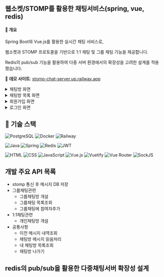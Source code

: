 ## 웹소켓/STOMP를 활용한 채팅서비스(spring, vue, redis)

#### 📝 개요
Spring Boot와 Vue.js를 활용한 실시간 채팅 서비스로,

웹소켓과 STOMP 프로토콜을 기반으로 1:1 채팅 및 그룹 채팅 기능을 제공합니다.

Redis의 pub/sub 기능을 활용하여 다중 서버 환경에서의 확장성을 고려한 설계를 적용했습니다.

🔗 **데모 사이트**: [stomp-chat-server.up.railway.app](https://stomp-chat-server.up.railway.app/)

<details>
  <summary>채팅방 화면</summary>
    <img width="700" alt="image" src="https://github.com/user-attachments/assets/b55d0fd5-78ab-4125-9f16-c4b0f231b729" />
</details>

<details>
  <summary>채팅방 목록 화면</summary>
    <img width="1243" alt="image" src="https://github.com/user-attachments/assets/8193b37e-37b9-41bc-8cdd-435f5c0f10ea" />
</details>

<details>
  <summary>회원가입 화면</summary>
    <img width="914" alt="image" src="https://github.com/user-attachments/assets/73b505ad-9b26-4409-a2b2-2efa52cb03da" />
</details>

<details>
  <summary>로그인 화면</summary>
    <img width="919" alt="image" src="https://github.com/user-attachments/assets/673134df-0314-4622-839b-0183bdb5ca66" />
</details>

## 🔧 기술 스택

![PostgreSQL](https://img.shields.io/badge/PostgreSQL-316192?style=flat&logo=postgresql&logoColor=white)
![Docker](https://img.shields.io/badge/Docker-2496ED?style=flat&logo=docker&logoColor=white)
![Railway](https://img.shields.io/badge/Railway-0B0D0E?style=flat&logo=railway&logoColor=white)

![Java](https://img.shields.io/badge/Java-ED8B00?style=flat&logo=openjdk&logoColor=white)
![Spring](https://img.shields.io/badge/Spring-6DB33F?style=flat&logo=spring&logoColor=white)
![Redis](https://img.shields.io/badge/Redis-DC382D?style=flat&logo=redis&logoColor=white)
![JWT](https://img.shields.io/badge/JWT-000000?style=flat&logo=JSON%20web%20tokens&logoColor=white)

![HTML](https://img.shields.io/badge/HTML5-E34F26?style=flat&logo=html5&logoColor=white)
![CSS](https://img.shields.io/badge/CSS3-1572B6?style=flat&logo=css3&logoColor=white)
![JavaScript](https://img.shields.io/badge/JavaScript-F7DF1E?style=flat&logo=javascript&logoColor=black)
![Vue.js](https://img.shields.io/badge/Vue.js-4FC08D?style=flat&logo=vue.js&logoColor=white)
![Vuetify](https://img.shields.io/badge/Vuetify-1867C0?style=flat&logo=vuetify&logoColor=white)
![Vue Router](https://img.shields.io/badge/Vue_Router-41B883?style=flat&logo=vue.js&logoColor=white)
![SockJS](https://img.shields.io/badge/SockJS-000000?style=flat&logo=socket.io&logoColor=white)


## 개발 주요 API 목록
- stomp 통신 후 메시지 DB 저장
- 그룹채팅관련
  - 그룹채팅방 개설
  - 그룹채팅 목록조회
  - 그룹채팅에 참여자추가
- 1:1채팅관련
  - 개인채팅방 개설
- 공통사항
  - 이전 메시지 내역조회
  - 채팅방 메시지 읽음처리
  - 내 채팅방 목록조회
  - 채팅방 나가기

## redis의 pub/sub을 활용한 다중채팅서버 확장성 설계
